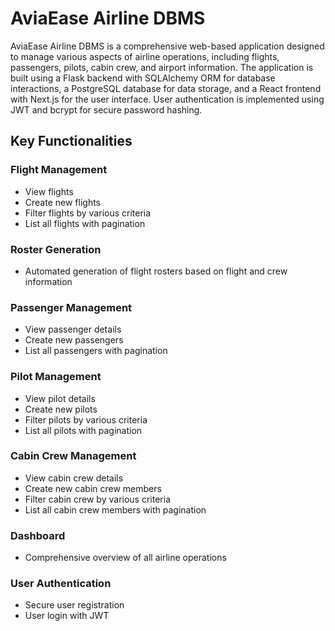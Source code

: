 # AviaEase Airline DBMS

AviaEase Airline DBMS is a comprehensive web-based application designed to manage various aspects of airline operations, including flights, passengers, pilots, cabin crew, and airport information. The application is built using a Flask backend with SQLAlchemy ORM for database interactions, a PostgreSQL database for data storage, and a React frontend with Next.js for the user interface. User authentication is implemented using JWT and bcrypt for secure password hashing.

## Key Functionalities

### **Flight Management**
- View flights
- Create new flights
- Filter flights by various criteria
- List all flights with pagination
  
### **Roster Generation**
- Automated generation of flight rosters based on flight and crew information

### **Passenger Management**
- View passenger details
- Create new passengers
- List all passengers with pagination

### **Pilot Management**
- View pilot details
- Create new pilots
- Filter pilots by various criteria
- List all pilots with pagination

### **Cabin Crew Management**
- View cabin crew details
- Create new cabin crew members
- Filter cabin crew by various criteria
- List all cabin crew members with pagination

### **Dashboard**
- Comprehensive overview of all airline operations

### **User Authentication**
- Secure user registration
- User login with JWT
